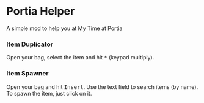 # Portia Helper
A simple mod to help you at My Time at Portia

### Item Duplicator
Open your bag, select the item and hit <kbd>*</kbd> (keypad multiply).

### Item Spawner
Open your bag and hit <kbd>Insert</kbd>. Use the text field to search items (by name). To spawn the item, just click on it.
